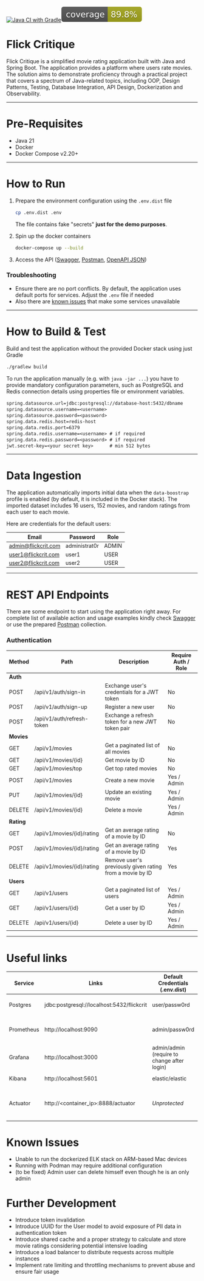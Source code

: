 [![Java CI with Gradle](https://github.com/artemalexpetrov/flickcrit4sky/actions/workflows/workflow.yml/badge.svg)](https://github.com/artemalexpetrov/flickcrit4sky/actions/workflows/workflow.yml/badge.svg)![JaCoCo Coverage](.github/badges/jacoco.svg)

Flick Critique
==============

Flick Critique is a simplified movie rating application built with Java and Spring Boot. The application provides a platform
where users rate movies. The solution aims to demonstrate proficiency through a practical project that covers a 
spectrum of Java-related topics, including OOP, Design Patterns, Testing, Database Integration, API Design,
Dockerization and Observability.

---

# Pre-Requisites

* Java 21
* Docker
* Docker Compose v2.20+

---

# How to Run

1) Prepare the environment configuration using the `.env.dist` file
   ```bash
   cp .env.dist .env
   ```
   The file contains fake "secrets" **just for the demo purposes**.

2) Spin up the docker containers
   ```bash
   docker-compose up --build
   ```
3) Access the API ([Swagger](http://127.0.0.1:8080/docs/swagger-ui/index.html), [Postman](./docs/flickcrit.postman_collection.json), [OpenAPI JSON](./docs/flickcrit.open-api.json))

### Troubleshooting
* Ensure there are no port conflicts. By default, the application uses default ports for services. Adjust the `.env` file if needed
* Also there are [known issues](#known-issues) that make some services unavailable

---

# How to Build & Test

Build and test the application without the provided Docker stack using just Gradle

   ```bash
   ./gradlew build
   ```

To run the application manually (e.g. with `java -jar ...`) you have to provide mandatory configuration parameters, such
as PostgreSQL and Redis connection details using properties file or environment variables. 
```properties
spring.datasource.url=jdbc:postgresql://database-host:5432/dbname
spring.datasource.username=<username>
spring.datasource.password=<password>
spring.data.redis.host=redis-host
spring.data.redis.port=6379
spring.data.redis.username=<username> # if required
spring.data.redis.password=<password> # if required
jwt.secret-key=<your secret key>      # min 512 bytes
```

---

# Data Ingestion

The application automatically imports initial data when the `data-boostrap` profile is enabled (by default, it is
included in
the Docker stack).
The imported dataset includes 16 users, 152 movies, and random ratings from each user to each movie.

Here are credentials for the default users:

| Email               | Password      | Role  |
|---------------------|---------------|-------|
| admin@flickcrit.com | administrat0r | ADMIN |
| user1@flickcrit.com | user1         | USER  |
| user2@flickcrit.com | user2         | USER  |

---

# REST API Endpoints

There are some endpoint to start using the application right away.
For complete list of available action and usage examples kindly
check [Swagger](http://127.0.0.1:8080/docs/swagger-ui/index.html) or use the
prepared [Postman](./docs/flickcrit.postman_collection.json) collection.

### Authentication

| Method     | Path                       | Description                                              | Require Auth / Role |
|------------|----------------------------|----------------------------------------------------------|---------------------|
| **Auth**   |                            |                                                          |                     |
| POST       | /api/v1/auth/sign-in       | Exchange user's credentials for a JWT token              | No                  |
| POST       | /api/v1/auth/sign-up       | Register a new user                                      | No                  |
| POST       | /api/v1/auth/refresh-token | Exchange a refresh token for a new JWT token pair        | No                  |
| **Movies** |                            |                                                          |                     |
| GET        | /api/v1/movies             | Get a paginated list of all movies                       | No                  |
| GET        | /api/v1/movies/{id}        | Get movie by ID                                          | No                  |
| GET        | /api/v1/movies/top         | Get top rated movies                                     | No                  |
| POST       | /api/v1/movies             | Create a new movie                                       | Yes / Admin         |
| PUT        | /api/v1/movies/{id}        | Update an existing movie                                 | Yes / Admin         |
| DELETE     | /api/v1/movies/{id}        | Delete a movie                                           | Yes / Admin         |
| **Rating** |                            |                                                          |                     |
| GET        | /api/v1/movies/{id}/rating | Get an average rating of a movie by ID                   | No                  |
| POST       | /api/v1/movies/{id}/rating | Get an average rating of a movie by ID                   | Yes                 |
| DELETE     | /api/v1/movies/{id}/rating | Remove user's previously given rating from a movie by ID | Yes                 |
| **Users**  |                            |                                                          |                     |
| GET        | /api/v1/users              | Get a paginated list of users                            | Yes / Admin         |
| GET        | /api/v1/users/{id}         | Get a user by ID                                         | Yes / Admin         |
| DELETE     | /api/v1/users/{id}         | Delete a user by ID                                      | Yes / Admin         |

---

# Useful links

| Service    | Links                                      | Default Credentials (.env.dist)                 | Notes & Tips                                                               |
|------------|--------------------------------------------|-------------------------------------------------|----------------------------------------------------------------------------|
| Postgres   | jdbc:postgresql://localhost:5432/flickcrit | user/passw0rd                                   | In case you want to observe the data                                       |
| Prometheus | http://localhost:9090                      | admin/passw0rd                                  | Example queries:<br/>CPU Usage: system_cpu_usage * 100                     |
| Grafana    | http://localhost:3000                      | admin/admin<br/>(require to change after login) | The provisioned dashboard: JVM SpringBoot3                                 |
| Kibana     | http://localhost:5601                      | elastic/elastic                                 | Indexes: `app-logs-<YYYY.MM.dd>`                                           |
| Actuator   | http://<container_ip>:8888/actuator        | _Unprotected_                                   | Used in internal docker network for metrics scrapping, not exposed outside |


# Known Issues
* Unable to run the dockerized ELK stack on ARM-based Mac devices
* Running with Podman may require additional configuration
* (to be fixed) Admin user can delete himself even though he is an only admin

# Further Development
* Introduce token invalidation
* Introduce UUID for the User model to avoid exposure of PII data in authentication token
* Introduce shared cache and a proper strategy to calculate and store movie ratings considering potential intensive loading
* Introduce a load balancer to distribute requests across multiple instances
* Implement rate limiting and throttling mechanisms to prevent abuse and ensure fair usage